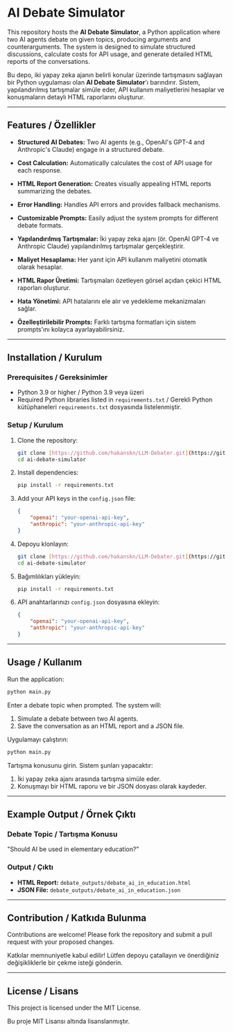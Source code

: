 # AI Debate Simulator

This repository hosts the **AI Debate Simulator**, a Python application where two AI agents debate on given topics, producing arguments and counterarguments. The system is designed to simulate structured discussions, calculate costs for API usage, and generate detailed HTML reports of the conversations.

Bu depo, iki yapay zeka ajanın belirli konular üzerinde tartışmasını sağlayan bir Python uygulaması olan **AI Debate Simulator**'ı barındırır. Sistem, yapılandırılmış tartışmalar simüle eder, API kullanım maliyetlerini hesaplar ve konuşmaların detaylı HTML raporlarını oluşturur.

---

## Features / Özellikler

- **Structured AI Debates:** Two AI agents (e.g., OpenAI's GPT-4 and Anthropic's Claude) engage in a structured debate.
- **Cost Calculation:** Automatically calculates the cost of API usage for each response.
- **HTML Report Generation:** Creates visually appealing HTML reports summarizing the debates.
- **Error Handling:** Handles API errors and provides fallback mechanisms.
- **Customizable Prompts:** Easily adjust the system prompts for different debate formats.

- **Yapılandırılmış Tartışmalar:** İki yapay zeka ajanı (ör. OpenAI GPT-4 ve Anthropic Claude) yapılandırılmış tartışmalar gerçekleştirir.
- **Maliyet Hesaplama:** Her yanıt için API kullanım maliyetini otomatik olarak hesaplar.
- **HTML Rapor Üretimi:** Tartışmaları özetleyen görsel açıdan çekici HTML raporları oluşturur.
- **Hata Yönetimi:** API hatalarını ele alır ve yedekleme mekanizmaları sağlar.
- **Özelleştirilebilir Prompts:** Farklı tartışma formatları için sistem prompts'ını kolayca ayarlayabilirsiniz.

---

## Installation / Kurulum

### Prerequisites / Gereksinimler

- Python 3.9 or higher / Python 3.9 veya üzeri
- Required Python libraries listed in `requirements.txt` / Gerekli Python kütüphaneleri `requirements.txt` dosyasında listelenmiştir.

### Setup / Kurulum

1. Clone the repository:
   ```bash
   git clone [https://github.com/hakanskn/LLM-Debater.git](https://github.com/hakanskn/LLM-Debater.git)
   cd ai-debate-simulator
   ```

2. Install dependencies:
   ```bash
   pip install -r requirements.txt
   ```

3. Add your API keys in the `config.json` file:
   ```json
   {
       "openai": "your-openai-api-key",
       "anthropic": "your-anthropic-api-key"
   }
   ```

1. Depoyu klonlayın:
   ```bash
   git clone [https://github.com/hakanskn/LLM-Debater.git](https://github.com/hakanskn/LLM-Debater.git)
   cd ai-debate-simulator
   ```

2. Bağımlılıkları yükleyin:
   ```bash
   pip install -r requirements.txt
   ```

3. API anahtarlarınızı `config.json` dosyasına ekleyin:
   ```json
   {
       "openai": "your-openai-api-key",
       "anthropic": "your-anthropic-api-key"
   }
   ```

---

## Usage / Kullanım

Run the application:
```bash
python main.py
```

Enter a debate topic when prompted. The system will:
1. Simulate a debate between two AI agents.
2. Save the conversation as an HTML report and a JSON file.

Uygulamayı çalıştırın:
```bash
python main.py
```

Tartışma konusunu girin. Sistem şunları yapacaktır:
1. İki yapay zeka ajanı arasında tartışma simüle eder.
2. Konuşmayı bir HTML raporu ve bir JSON dosyası olarak kaydeder.

---

## Example Output / Örnek Çıktı

### Debate Topic / Tartışma Konusu
"Should AI be used in elementary education?"

### Output / Çıktı
- **HTML Report:** `debate_outputs/debate_ai_in_education.html`
- **JSON File:** `debate_outputs/debate_ai_in_education.json`

---

## Contribution / Katkıda Bulunma

Contributions are welcome! Please fork the repository and submit a pull request with your proposed changes.

Katkılar memnuniyetle kabul edilir! Lütfen depoyu çatallayın ve önerdiğiniz değişikliklerle bir çekme isteği gönderin.

---

## License / Lisans

This project is licensed under the MIT License.

Bu proje MIT Lisansı altında lisanslanmıştır.

